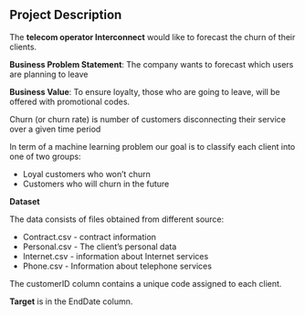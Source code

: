 ## **Project Description**

The **telecom operator Interconnect** would like to forecast the churn of their clients.

**Business Problem Statement**: The company wants to forecast which users are planning to leave

**Business Value**: To ensure loyalty, those who are going to leave, will be offered with promotional codes.

Churn (or churn rate) is number of customers disconnecting their service over a given time period

In term of a machine learning problem our goal is to classify each client into one of two groups:



* Loyal customers who won’t churn
* Customers who will churn in the future

**Dataset**

The data consists of files obtained from different source:



* Contract.csv - contract information
* Personal.csv - The client’s personal data
* Internet.csv - information about Internet services
* Phone.csv - Information about telephone services

The customerID column contains a unique code assigned to each client.

**Target** is in the EndDate column.
